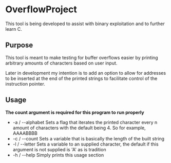 # OverflowProject
This tool is being developed to assist with binary exploitation and to further learn C.

## Purpose
This tool is meant to make testing for buffer overflows easier by printing arbitrary
amounts of characters based on user input.

Later in development my intention is to add an option to allow for addresses to be
inserted at the end of the printed strings to facilitate control of the instruction
pointer.

## Usage
**The count argument is required for this program to run properly**

* -a / --alphabet Sets a flag that iterates the printed character every n amount of characters with the default being 4. So for example, AAAABBBB
* -c / --count    Sets a variable that is basically the length of the built string
* -l / --letter   Sets a variable to an supplied character, the default if this
                argument is not supplied is 'A' as is tradition
* -h / --help     Simply prints this usage section
